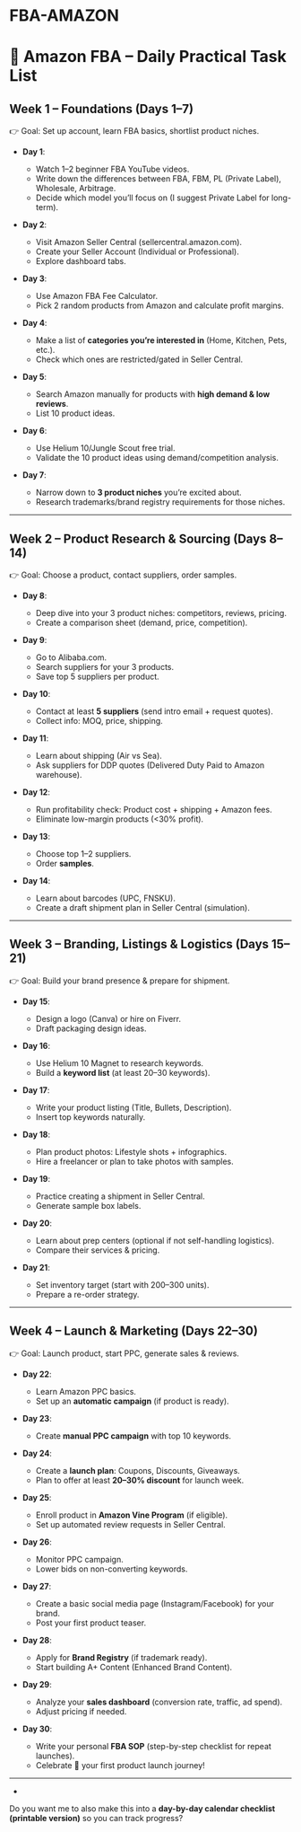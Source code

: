 # FBA-AMAZON




# 🛒 Amazon FBA – Daily Practical Task List

## **Week 1 – Foundations (Days 1–7)**

👉 Goal: Set up account, learn FBA basics, shortlist product niches.

* **Day 1**:

  * Watch 1–2 beginner FBA YouTube videos.
  * Write down the differences between FBA, FBM, PL (Private Label), Wholesale, Arbitrage.
  * Decide which model you’ll focus on (I suggest Private Label for long-term).

* **Day 2**:

  * Visit Amazon Seller Central (sellercentral.amazon.com).
  * Create your Seller Account (Individual or Professional).
  * Explore dashboard tabs.

* **Day 3**:

  * Use Amazon FBA Fee Calculator.
  * Pick 2 random products from Amazon and calculate profit margins.

* **Day 4**:

  * Make a list of **categories you’re interested in** (Home, Kitchen, Pets, etc.).
  * Check which ones are restricted/gated in Seller Central.

* **Day 5**:

  * Search Amazon manually for products with **high demand & low reviews**.
  * List 10 product ideas.

* **Day 6**:

  * Use Helium 10/Jungle Scout free trial.
  * Validate the 10 product ideas using demand/competition analysis.

* **Day 7**:

  * Narrow down to **3 product niches** you’re excited about.
  * Research trademarks/brand registry requirements for those niches.

---

## **Week 2 – Product Research & Sourcing (Days 8–14)**

👉 Goal: Choose a product, contact suppliers, order samples.

* **Day 8**:

  * Deep dive into your 3 product niches: competitors, reviews, pricing.
  * Create a comparison sheet (demand, price, competition).

* **Day 9**:

  * Go to Alibaba.com.
  * Search suppliers for your 3 products.
  * Save top 5 suppliers per product.

* **Day 10**:

  * Contact at least **5 suppliers** (send intro email + request quotes).
  * Collect info: MOQ, price, shipping.

* **Day 11**:

  * Learn about shipping (Air vs Sea).
  * Ask suppliers for DDP quotes (Delivered Duty Paid to Amazon warehouse).

* **Day 12**:

  * Run profitability check: Product cost + shipping + Amazon fees.
  * Eliminate low-margin products (<30% profit).

* **Day 13**:

  * Choose top 1–2 suppliers.
  * Order **samples**.

* **Day 14**:

  * Learn about barcodes (UPC, FNSKU).
  * Create a draft shipment plan in Seller Central (simulation).

---

## **Week 3 – Branding, Listings & Logistics (Days 15–21)**

👉 Goal: Build your brand presence & prepare for shipment.

* **Day 15**:

  * Design a logo (Canva) or hire on Fiverr.
  * Draft packaging design ideas.

* **Day 16**:

  * Use Helium 10 Magnet to research keywords.
  * Build a **keyword list** (at least 20–30 keywords).

* **Day 17**:

  * Write your product listing (Title, Bullets, Description).
  * Insert top keywords naturally.

* **Day 18**:

  * Plan product photos: Lifestyle shots + infographics.
  * Hire a freelancer or plan to take photos with samples.

* **Day 19**:

  * Practice creating a shipment in Seller Central.
  * Generate sample box labels.

* **Day 20**:

  * Learn about prep centers (optional if not self-handling logistics).
  * Compare their services & pricing.

* **Day 21**:

  * Set inventory target (start with 200–300 units).
  * Prepare a re-order strategy.

---

## **Week 4 – Launch & Marketing (Days 22–30)**

👉 Goal: Launch product, start PPC, generate sales & reviews.

* **Day 22**:

  * Learn Amazon PPC basics.
  * Set up an **automatic campaign** (if product is ready).

* **Day 23**:

  * Create **manual PPC campaign** with top 10 keywords.

* **Day 24**:

  * Create a **launch plan**: Coupons, Discounts, Giveaways.
  * Plan to offer at least **20–30% discount** for launch week.

* **Day 25**:

  * Enroll product in **Amazon Vine Program** (if eligible).
  * Set up automated review requests in Seller Central.

* **Day 26**:

  * Monitor PPC campaign.
  * Lower bids on non-converting keywords.

* **Day 27**:

  * Create a basic social media page (Instagram/Facebook) for your brand.
  * Post your first product teaser.

* **Day 28**:

  * Apply for **Brand Registry** (if trademark ready).
  * Start building A+ Content (Enhanced Brand Content).

* **Day 29**:

  * Analyze your **sales dashboard** (conversion rate, traffic, ad spend).
  * Adjust pricing if needed.

* **Day 30**:

  * Write your personal **FBA SOP** (step-by-step checklist for repeat launches).
  * Celebrate 🎉 your first product launch journey!

---

-

Do you want me to also make this into a **day-by-day calendar checklist (printable version)** so you can track progress?
